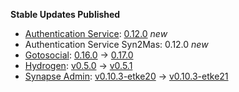 **Stable Updates Published**

* [Authentication Service](https://github.com/element-hq/matrix-authentication-service): [0.12.0](https://github.com/element-hq/matrix-authentication-service/releases/tag/0.12.0) _new_
* Authentication Service Syn2Mas: 0.12.0 _new_
* [Gotosocial](https://github.com/superseriousbusiness/gotosocial): [0.16.0](https://github.com/superseriousbusiness/gotosocial/releases/tag/v0.16.0) -> [0.17.0](https://github.com/superseriousbusiness/gotosocial/releases/tag/v0.17.0)
* [Hydrogen](https://github.com/element-hq/hydrogen-web): [v0.5.0](https://github.com/element-hq/hydrogen-web/releases/tag/v0.5.0) -> [v0.5.1](https://github.com/element-hq/hydrogen-web/releases/tag/v0.5.1)
* [Synapse Admin](https://github.com/etkecc/synapse-admin): [v0.10.3-etke20](https://github.com/etkecc/synapse-admin/releases/tag/v0.10.3-etke20) -> [v0.10.3-etke21](https://github.com/etkecc/synapse-admin/releases/tag/v0.10.3-etke21)
